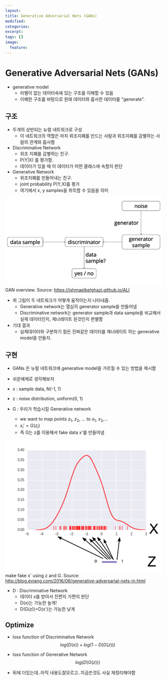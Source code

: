 ```yaml
---
layout:
title: Generative Adversarial Nets (GANs)
modified:
categories:
excerpt:
tags: []
image:
  feature:
---
```


# Generative Adversarial Nets (GANs)

- generative model
  - 라벨이 없는 데이터속에 있는 구조를 이해할 수 있음
  - 이해한 구조를 바탕으로 원래 데이터와 흡사한 데이터를 "generate".

## 구조
- 두개의 상반되는 뉴럴 네트워크로 구성
  - 이 네트워크의 역할은 마치 위조지폐를 만드는 사람과 위조지폐를 감별하는 사람의 관계와 흡사함
- Discriminative Network
  - 위조 지폐를 감별하는 친구.
  - P(Y|X) 를 평가함.
  - 데이터가 있을 때 이 데이터가 어떤 클래스에 속할지 판단
- Generative Network
  - 위조지폐를 만들어내는 친구.
  - joint probability P(Y,X)를 평가
  - 여기에서 x, y samples을 취득할 수 있음을 의미

![png](/images/GANoverview.png)
GAN overview. Source: https://ishmaelbelghazi.github.io/ALI

- 위 그림이 두 네트워크가 어떻게 움직이는지 나타내줌.
  - Generative network는 열심히  generator sample을 만들어냄
  - Discriminative network는 generator sample과 data sample을 비교해서 실제 데이터인지, 제너레이트 된것인지 판별함
- 기대 결과
  - 실제데이터와 구분하기 힘든 진짜같은 데이터를 제너레이트 하는 generative model을 만들자.

## 구현
- GANs 은 뉴럴 네트워크에 generative model을 가르칠 수 있는 방법을 제시함

- 쉬운예제로 생각해보자
- x : sample data, N(-1, 1)
- z : noise distribution, uniform(0, 1)
- G : 우리가 학습시킬 Generative network
  - we want to map points $z_1$, $z_2$, ... to $x_1$, $x_2$,...
  - $x_i' = G(z_i)$
  - 즉 G는 z를 이용해서 fake data x'를 만들어냄

![png](/images/generatefakex.png)
make fake x' using z and G. Source: http://blog.evjang.com/2016/06/generative-adversarial-nets-in.html

- D : Discriminative Network
  - 데이터 x를 받아서 진짠지 가짠지 판단
  - D(x)는 가능한 높게!
  - D(G(z))=D(x')는 가능한 낮게

## Optimize
- loss function of Discriminative Network
$$ log(D(x)) + log(1-D(G(z)))$$

- loss function of Generative Network
$$ log(D(G(z))) $$


- 뒤에 더있는데..아직 내용도잘모르고..지금쓴것도 사실 재정리해야함
